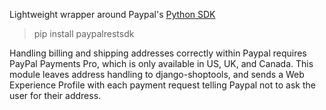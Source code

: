Lightweight wrapper around Paypal's
[Python SDK](https://github.com/paypal/PayPal-Python-SDK)

> pip install paypalrestsdk

Handling billing and shipping addresses correctly within Paypal requires
PayPal Payments Pro, which is only available in US, UK, and Canada.
This module leaves address handling to django-shoptools, and sends a Web
Experience Profile with each payment request telling Paypal not to ask the
user for their address.
